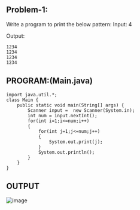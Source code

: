 
## Problem-1:
Write a program to print the below pattern:
Input: 4

Output:
```
1234
1234
1234
1234
```

## PROGRAM:(Main.java)
```
import java.util.*;
class Main {
    public static void main(String[] args) {
        Scanner input =  new Scanner(System.in);
        int num = input.nextInt();
        for(int i=1;i<=num;i++)
        {
            for(int j=1;j<=num;j++)
            {
                System.out.print(j);
            }
            System.out.println();
        }
    }
}
```

## OUTPUT
![image](https://github.com/user-attachments/assets/d6b47079-ca3a-42b2-827f-79282e5436ce)

